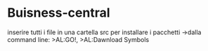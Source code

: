 # Buisness-central
inserire tutti i file in una cartella src
per installare i pacchetti ->dalla command line: >AL:GO!, >AL:Dawnload Symbols 

